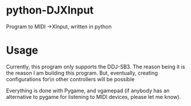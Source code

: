# python-DJXInput
Program to MIDI ->XInput, written in python

# Usage
Currently, this program only supports the DDJ-SB3. The reason being it is the reason I am building this program. But, eventually, creating configurations for\n
other controllers will be possible

Everything is done with Pygame, and vgamepad (if anybody has an alternative to pygame for listening to MIDI devices, please let me know).

